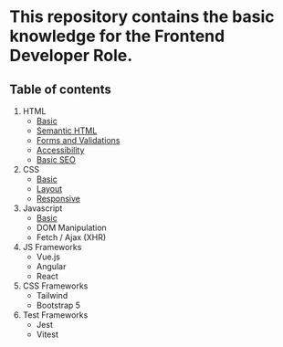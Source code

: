 # This repository contains the basic knowledge for the  Frontend Developer Role.

## Table of contents
1. HTML
   - [Basic](./html/basic.md)
   - [Semantic HTML](./html/semantic-html.md)
   - [Forms and Validations](./html/forms-and-validations.md)
   - [Accessibility](./html/accessibility.md)
   - [Basic SEO](/html/basic-seo.md)
1. CSS
   - [Basic](./css/basic.md)
   - [Layout](./css/layout.md)
   - [Responsive](./css/responsive.md)
1. Javascript
   - [Basic](./js/basic.md)
   - DOM Manipulation
   - Fetch / Ajax (XHR)
1. JS Frameworks
   - Vue.js
   - Angular
   - React
1. CSS Frameworks
   - Tailwind
   - Bootstrap 5
1. Test Frameworks
   - Jest
   - Vitest
